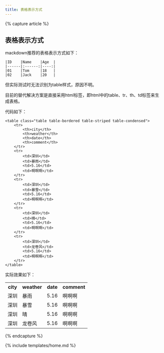 ```yaml
---
title: 表格表示方式
---
```


{% capture article %}

## 表格表示方式

mackdown推荐的表格表示方式如下：

	|ID    |Name    |Age  |
	|------|:------:|----:|
	|01    |Tom     |18   |
	|02    |Jack    |20   |

但实际测试时无法识别为table样式，原因不明。

目前的替代解决方案是直接采用html标签，即html中的table、tr、th、td标签来生成表格。

代码如下：

	<table class="table table-bordered table-striped table-condensed">  
	    <tr>  
	        <th>city</th>  
	    	<th>weather</th>
	    	<th>date</th>
			<th>comment</th>
	    </tr>  
	    <tr>  
	        <td>深圳</td>  
		    <td>暴雨</td>
		    <td>5.16</td>
			<td>啊啊啊</td>
	    </tr>
	    <tr>  
	        <td>深圳</td>  
		    <td>暴雪</td>
		    <td>5.16</td>
			<td>啊啊啊</td>
	    </tr> 
	    <tr>  
	        <td>深圳</td>  
		    <td>晴</td>
		    <td>5.16</td>
			<td>啊啊啊</td>
	    </tr> 
	    <tr>  
	        <td>深圳</td>  
		    <td>龙卷风</td>
		    <td>5.16</td>
		    <td>啊啊啊</td>
	    </tr> 
	</table> 

实际效果如下：

<table class="table table-bordered table-striped table-condensed">  
    <tr>  
        <th>city</th>  
    	<th>weather</th>
    	<th>date</th>
		<th>comment</th>
    </tr>  
    <tr>  
        <td>深圳</td>  
	    <td>暴雨</td>
	    <td>5.16</td>
		<td>啊啊啊</td>
    </tr>
    <tr>  
        <td>深圳</td>  
	    <td>暴雪</td>
	    <td>5.16</td>
		<td>啊啊啊</td>
    </tr> 
    <tr>  
        <td>深圳</td>  
	    <td>晴</td>
	    <td>5.16</td>
		<td>啊啊啊</td>
    </tr> 
    <tr>  
        <td>深圳</td>  
	    <td>龙卷风</td>
	    <td>5.16</td>
	    <td>啊啊啊</td>
    </tr> 
</table>

{% endcapture %}

{% include templates/home.md %}
